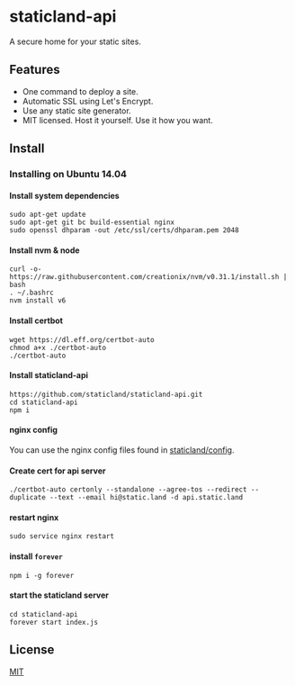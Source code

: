 # staticland-api

A secure home for your static sites.

## Features

- One command to deploy a site.
- Automatic SSL using Let's Encrypt.
- Use any static site generator.
- MIT licensed. Host it yourself. Use it how you want.

## Install

### Installing on Ubuntu 14.04

#### Install system dependencies

```
sudo apt-get update
sudo apt-get git bc build-essential nginx
sudo openssl dhparam -out /etc/ssl/certs/dhparam.pem 2048
```

#### Install nvm & node

```
curl -o- https://raw.githubusercontent.com/creationix/nvm/v0.31.1/install.sh | bash
. ~/.bashrc
nvm install v6
```

#### Install certbot

```
wget https://dl.eff.org/certbot-auto
chmod a+x ./certbot-auto
./certbot-auto
```

#### Install staticland-api

```
https://github.com/staticland/staticland-api.git
cd staticland-api
npm i
```

#### nginx config

You can use the nginx config files found in [staticland/config](https://github.com/staticland/config).

#### Create cert for api server

```
./certbot-auto certonly --standalone --agree-tos --redirect --duplicate --text --email hi@static.land -d api.static.land
```

#### restart nginx

```
sudo service nginx restart
```

#### install `forever`

```
npm i -g forever
```

#### start the staticland server

```
cd staticland-api
forever start index.js
```


## License
[MIT](LICNESE.md)